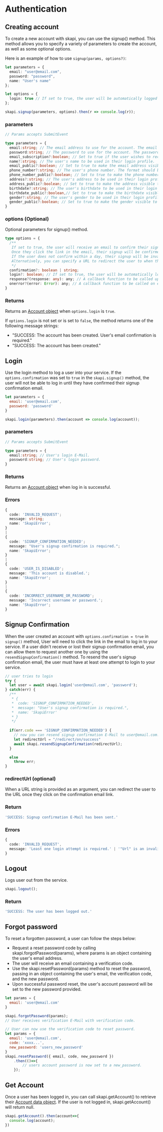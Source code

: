 # Authentication

## Creating account

To create a new account with skapi, you can use the signup() method.
This method allows you to specify a variety of parameters to create the account, as well as some optional options.

Here is an example of how to use `signup(params, options?)`:

``` ts
let parameters = {
  email: "user@email.com",
  password: "password",
  name: "User's name"
};

let options = {
  login: true // If set to true, the user will be automatically logged in to the service upon successful signup.
};

skapi.signup(parameters, options).then(r => console.log(r));
```

### parameters
``` ts
// Params accepts SubmitEvent

type parameters = {
  email:string; // The email address to use for the account. The email should be at least 5 characters and a maximum of 64 characters.
  password:string; // The password to use for the account. The password should be at least 6 characters and a maximum of 60 characters.
  email_subscription?:boolean; // Set to true if the user wishes to receive emails from your service.
  name?:string; // The user's name to be used in their login profile.
  email_public?:boolean; // Set to true to make the email address visible to others.
  phone_number?:string; // The user's phone number. The format should be "+0012341234". This will not be visible to others unless the phone_number_public option is set to true.
  phone_number_public?:boolean; // Set to true to make the phone number visible to others.
  address?:string; // The user's address to be used in their login profile. This will not be visible to others unless the address_public option is set to true.
  address_public?:boolean; // Set to true to make the address visible to others.
  birthdate?:string; // The user's birthdate to be used in their login profile. The format should be "YYYY-MM-DD". This will not be visible to others unless the birthdate_public option is set to true.
  birthdate_public?:boolean,// Set to true to make the birthdate visible to others.
  gender?:string; // The user's gender to be used in their login profile. Can be "female" or "male". Other values can be used if neither of these are applicable. This will not be visible to others unless the gender_public option is set to true.
  gender_public?:boolean; // Set to true to make the gender visible to others.
}
```

### options (Optional)

Optional parameters for signup() method.

``` ts
type options = {
  /**
   If set to true, the user will receive an email to confirm their signup.
   Once they click the link in the email, their signup will be confirmed and they will be able to log in to your service.
   If the user does not confirm within a day, their signup will be invalid and they will need to sign up again.
   Alternatively, you can specify a URL to redirect the user to when they click the confirmation link.
   */
  confirmation?: boolean | string;
  login?: boolean; // If set to true, the user will be automatically logged in to the service upon successful signup.
  response?(response: any): any; // A callback function to be called upon success.
  onerror?(error: Error): any; // A callback function to be called on error.
}
```

### Returns
  
Returns an [Account object](/data-types/#account) when `options.login` is `true`.

If `options.login` is not set or is set to `false`, the method returns one of the following message strings:
- "SUCCESS: The account has been created. User's email confirmation is required."
- "SUCCESS: The account has been created."


## Login

Use the login method to log a user into your service.
If the `options.confirmation` was set to `true` in the `skapi.signup()` method,
the user will not be able to log in until they have confirmed their signup confirmation email.

``` js
let parameters = {
  email: 'user@email.com',
  password: 'password'
}

skapi.login(parameters).then(account => console.log(account));
```

### parameters

``` ts
// Params accepts SubmitEvent

type parameters = {
  email:string; // User's login E-Mail.
  password:string; // User's login password.
}
```

### Returns

Returns an [Account object](/data-types/#account) when log in is successful.

### Errors
``` ts
{
  code: 'INVALID_REQUEST';
  message: string;
  name: 'SkapiError';
}
|
{
  code: 'SIGNUP_CONFIRMATION_NEEDED';
  message: "User's signup confirmation is required.";
  name: 'SkapiError';
}
|
{
  code: 'USER_IS_DISABLED';
  message: 'This account is disabled.';
  name: 'SkapiError';
}
|
{
  code: 'INCORRECT_USERNAME_OR_PASSWORD';
  message: 'Incorrect username or password.';
  name: 'SkapiError';
}
```


## Signup Confirmation

When the user created an account with `options.confirmation = true` in `signup()` method,
User will need to click the link in the email to log in to your service.
If a user didn't receive or lost their signup confirmation email, you can allow them to request another one by using the `resendSignupConfirmation()` method.
To resend the user's signup confirmation email, the user must have at least one attempt to login to your service.

``` js
// user tries to login
try {
  let user = await skapi.login('user@email.com', 'password');
} catch(err) {
  /**
   * {
   *  code: 'SIGNUP_CONFIRMATION_NEEDED',
   *  message: "User's signup confirmation is required.",
   *  name: 'SkapiError'
   * }
   */
  
  if(err.code === 'SIGNUP_CONFIRMATION_NEEDED') {
    // now you can resend signup confirmation E-Mail to user@email.com.
    let redirectUrl = "/redirect/on/success"
    await skapi.resendSignupConfirmation(redirectUrl);
  }

  else
    throw err;
}
```

### redirectUrl (optional)
When a URL string is provided as an argument, you can redirect the user to the URL once they click on the confirmation email link.

### Return
``` ts
'SUCCESS: Signup confirmation E-Mail has been sent.'
```

### Errors
``` ts
{
  code: 'INVALID_REQUEST',
  message: 'Least one login attempt is required.' | '"Url" is an invalid url.'
}
```

## Logout

Logs user out from the service.

``` js
skapi.logout();
```

### Return
``` ts
'SUCCESS: The user has been logged out.'
```

## Forgot password

To reset a forgotten password, a user can follow the steps below:

- Request a reset password code by calling skapi.forgotPassword(params), where params is an object containing the user's email address.
- The user will receive an email containing a verification code.
- Use the skapi.resetPassword(params) method to reset the password, passing in an object containing the user's email, the verification code, and the new password.
- Upon successful password reset, the user's account password will be set to the new password provided.

``` js
let params = {
  email: 'user@email.com'
}

skapi.forgotPassword(params);
// User receives verification E-Mail with verification code.
```

``` js
// User can now use the verification code to reset password.
let params = {
  email: 'user@email.com',
  code: 'xxxx...',
  new_password: 'users_new_password'
}
skapi.resetPassword({ email, code, new_password })
    .then(()=>{
        // users account password is now set to a new_password.
    });
```

## Get Account

Once a user has been logged in, you can call skapi.getAccount() to retrieve their [Account data object](/data-types/#account). If the user is not logged in, skapi.getAccount() will return null.

``` js
skapi.getAccount().then(account=>{
  console.log(account);
})
```